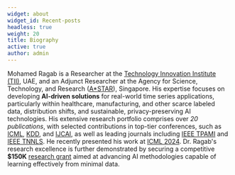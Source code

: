 ```yaml
---
widget: about
widget_id: Recent-posts
headless: true
weight: 20
title: Biography
active: true
author: admin
---
```


Mohamed Ragab is a Researcher at the [Technology Innovation Institute (TII)](https://www.tii.ae/), UAE, and an Adjunct Researcher at the Agency for Science, Technology, and Research ([A*STAR](https://www.a-star.edu.sg/)), Singapore. His expertise focuses on developing **AI-driven solutions** for real-world time series applications, particularly within healthcare, manufacturing, and other scarce labeled data, distribution shifts, and sustainable, privacy-preserving AI technologies. His extensive research portfolio comprises over *20 publications*, with selected contributions in top-tier conferences, such as [ICML](https://icml.cc/), [KDD](https://dl.acm.org/doi/10.1145/3580305.3599507), and [IJCAI](https://emadeldeen24.github.io/), as well as leading journals including [IEEE TPAMI](https://ieeexplore.ieee.org/document/10233092/) and [IEEE TNNLS](https://ieeexplore.ieee.org/document/9804766/). He recently presented his work at [ICML 2024](https://icml.cc/media/icml-2024/Slides/34691.pdf). Dr. Ragab's research excellence is further demonstrated by securing a competitive **$150K** [research grant](https://www.a-star.edu.sg/cfar/news/news/grant-awards/recipients-for-a-star-career-development-fund-(cdf)-2023) aimed at advancing AI methodologies capable of learning effectively from minimal data.


<!-- Mohamed Ragab received the B.Sc. degree (First Class Hons.) in communication and electronics engineering and M.Sc. degree in medical image processing from Aswan University, Egypt, in 2014 and 2017, respectively. He is currently working toward the Ph.D. degree in computer science and engineering under the supervision of [Dr. Kwoh Chee Keong](https://personal.ntu.edu.sg/asckkwoh/), Nanyang Technological University, Singapore. He is jointly working with the Machine Intellection Department (MI), [Institute of Infocomm Research (I2R)](https://www.a-star.edu.sg/i2r), A*STAR under the supervision of [Dr. Zhenghua Chen](https://zhenghuantu.github.io/) and [ Prof. Li Xiaoli](https://personal.ntu.edu.sg/xlli/). Recently, He joined as Sciesntist at both Machine Intelleiction Department, I2R and Center for Fronetiers AI Research (CFAR), A*STAR.  -->

